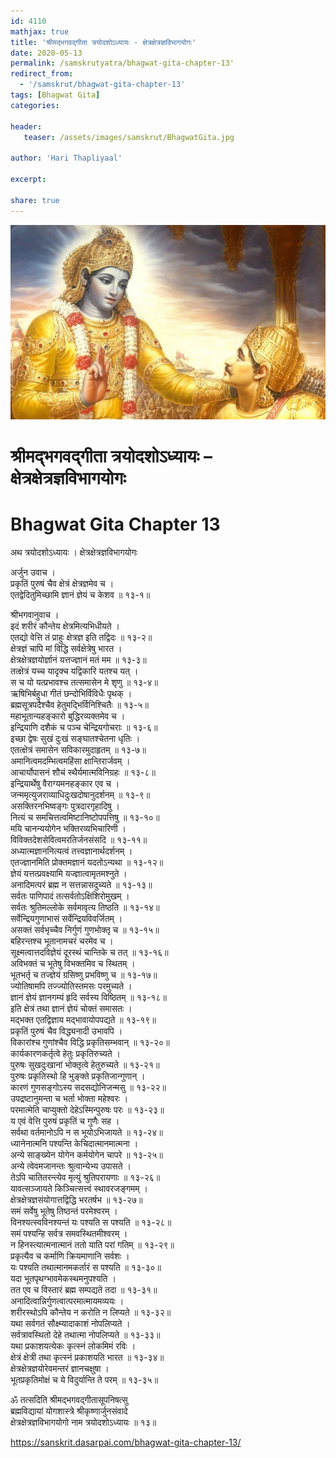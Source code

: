```yaml
---    
id: 4110    
mathjax: true    
title: 'श्रीमद्भगवद्गीता त्रयोदशोऽध्यायः - क्षेत्रक्षेत्रज्ञविभागयोगः'    
date: 2020-05-13    
permalink: /samskrutyatra/bhagwat-gita-chapter-13'
redirect_from: 
  - '/samskrut/bhagwat-gita-chapter-13'
tags: [Bhagwat Gita]    
categories:    
    
header:    
   teaser: /assets/images/samskrut/BhagwatGita.jpg    
    
author: 'Hari Thapliyaal'    
    
excerpt:    
    
share: true    
---    
```

    
![](/assets/images/samskrut/BhagwatGita.jpg)    
    
# श्रीमद्भगवद्गीता त्रयोदशोऽध्यायः – क्षेत्रक्षेत्रज्ञविभागयोगः    
# Bhagwat Gita Chapter 13    
    
अथ त्रयोदशोऽध्यायः ।    क्षेत्रक्षेत्रज्ञविभागयोगः    
    
अर्जुन उवाच ।    
प्रकृतिं पुरुषं चैव क्षेत्रं क्षेत्रज्ञमेव च ।    
एतद्वेदितुमिच्छामि ज्ञानं ज्ञेयं च केशव ॥ १३-१॥    
    
श्रीभगवानुवाच ।    
इदं शरीरं कौन्तेय क्षेत्रमित्यभिधीयते ।    
एतद्यो वेत्ति तं प्राहुः क्षेत्रज्ञ इति तद्विदः ॥ १३-२॥    
क्षेत्रज्ञं चापि मां विद्धि सर्वक्षेत्रेषु भारत ।    
क्षेत्रक्षेत्रज्ञयोर्ज्ञानं यत्तज्ज्ञानं मतं मम ॥ १३-३॥    
तत्क्षेत्रं यच्च यादृक्च यद्विकारि यतश्च यत् ।    
स च यो यत्प्रभावश्च तत्समासेन मे शृणु ॥ १३-४॥    
ऋषिभिर्बहुधा गीतं छन्दोभिर्विविधैः पृथक् ।    
ब्रह्मसूत्रपदैश्चैव हेतुमद्भिर्विनिश्चितैः ॥ १३-५॥    
महाभूतान्यहङ्कारो बुद्धिरव्यक्तमेव च ।    
इन्द्रियाणि दशैकं च पञ्च चेन्द्रियगोचराः ॥ १३-६॥    
इच्छा द्वेषः सुखं दुःखं सङ्घातश्चेतना धृतिः ।    
एतत्क्षेत्रं समासेन सविकारमुदाहृतम् ॥ १३-७॥    
अमानित्वमदम्भित्वमहिंसा क्षान्तिरार्जवम् ।    
आचार्योपासनं शौचं स्थैर्यमात्मविनिग्रहः ॥ १३-८॥    
इन्द्रियार्थेषु वैराग्यमनहङ्कार एव च ।    
जन्ममृत्युजराव्याधिदुःखदोषानुदर्शनम् ॥ १३-९॥    
असक्तिरनभिष्वङ्गः पुत्रदारगृहादिषु ।    
नित्यं च समचित्तत्वमिष्टानिष्टोपपत्तिषु ॥ १३-१०॥    
मयि चानन्ययोगेन भक्तिरव्यभिचारिणी ।    
विविक्तदेशसेवित्वमरतिर्जनसंसदि ॥ १३-११॥    
अध्यात्मज्ञाननित्यत्वं तत्त्वज्ञानार्थदर्शनम् ।    
एतज्ज्ञानमिति प्रोक्तमज्ञानं यदतोऽन्यथा ॥ १३-१२॥    
ज्ञेयं यत्तत्प्रवक्ष्यामि यज्ज्ञात्वामृतमश्नुते ।    
अनादिमत्परं ब्रह्म न सत्तन्नासदुच्यते ॥ १३-१३॥    
सर्वतः पाणिपादं तत्सर्वतोऽक्षिशिरोमुखम् ।    
सर्वतः श्रुतिमल्लोके सर्वमावृत्य तिष्ठति ॥ १३-१४॥    
सर्वेन्द्रियगुणाभासं सर्वेन्द्रियविवर्जितम् ।    
असक्तं सर्वभृच्चैव निर्गुणं गुणभोक्तृ च ॥ १३-१५॥    
बहिरन्तश्च भूतानामचरं चरमेव च ।    
सूक्ष्मत्वात्तदविज्ञेयं दूरस्थं चान्तिके च तत् ॥ १३-१६॥    
अविभक्तं च भूतेषु विभक्तमिव च स्थितम् ।    
भूतभर्तृ च तज्ज्ञेयं ग्रसिष्णु प्रभविष्णु च ॥ १३-१७॥    
ज्योतिषामपि तज्ज्योतिस्तमसः परमुच्यते ।    
ज्ञानं ज्ञेयं ज्ञानगम्यं हृदि सर्वस्य विष्ठितम् ॥ १३-१८॥    
इति क्षेत्रं तथा ज्ञानं ज्ञेयं चोक्तं समासतः ।    
मद्भक्त एतद्विज्ञाय मद्भावायोपपद्यते ॥ १३-१९॥    
प्रकृतिं पुरुषं चैव विद्ध्यनादी उभावपि ।    
विकारांश्च गुणांश्चैव विद्धि प्रकृतिसम्भवान् ॥ १३-२०॥    
कार्यकारणकर्तृत्वे हेतुः प्रकृतिरुच्यते ।    
पुरुषः सुखदुःखानां भोक्तृत्वे हेतुरुच्यते ॥ १३-२१॥    
पुरुषः प्रकृतिस्थो हि भुङ्क्ते प्रकृतिजान्गुणान् ।    
कारणं गुणसङ्गोऽस्य सदसद्योनिजन्मसु ॥ १३-२२॥    
उपद्रष्टानुमन्ता च भर्ता भोक्ता महेश्वरः ।    
परमात्मेति चाप्युक्तो देहेऽस्मिन्पुरुषः परः ॥ १३-२३॥    
य एवं वेत्ति पुरुषं प्रकृतिं च गुणैः सह ।    
सर्वथा वर्तमानोऽपि न स भूयोऽभिजायते ॥ १३-२४॥    
ध्यानेनात्मनि पश्यन्ति केचिदात्मानमात्मना ।    
अन्ये साङ्ख्येन योगेन कर्मयोगेन चापरे ॥ १३-२५॥    
अन्ये त्वेवमजानन्तः श्रुत्वान्येभ्य उपासते ।    
तेऽपि चातितरन्त्येव मृत्युं श्रुतिपरायणाः ॥ १३-२६॥    
यावत्सञ्जायते किञ्चित्सत्त्वं स्थावरजङ्गमम् ।    
क्षेत्रक्षेत्रज्ञसंयोगात्तद्विद्धि भरतर्षभ ॥ १३-२७॥    
समं सर्वेषु भूतेषु तिष्ठन्तं परमेश्वरम् ।    
विनश्यत्स्वविनश्यन्तं यः पश्यति स पश्यति ॥ १३-२८॥    
समं पश्यन्हि सर्वत्र समवस्थितमीश्वरम् ।    
न हिनस्त्यात्मनात्मानं ततो याति परां गतिम् ॥ १३-२९॥    
प्रकृत्यैव च कर्माणि क्रियमाणानि सर्वशः ।    
यः पश्यति तथात्मानमकर्तारं स पश्यति ॥ १३-३०॥    
यदा भूतपृथग्भावमेकस्थमनुपश्यति ।    
तत एव च विस्तारं ब्रह्म सम्पद्यते तदा ॥ १३-३१॥    
अनादित्वान्निर्गुणत्वात्परमात्मायमव्ययः ।    
शरीरस्थोऽपि कौन्तेय न करोति न लिप्यते ॥ १३-३२॥    
यथा सर्वगतं सौक्ष्म्यादाकाशं नोपलिप्यते ।    
सर्वत्रावस्थितो देहे तथात्मा नोपलिप्यते ॥ १३-३३॥    
यथा प्रकाशयत्येकः कृत्स्नं लोकमिमं रविः ।    
क्षेत्रं क्षेत्री तथा कृत्स्नं प्रकाशयति भारत ॥ १३-३४॥    
क्षेत्रक्षेत्रज्ञयोरेवमन्तरं ज्ञानचक्षुषा ।    
भूतप्रकृतिमोक्षं च ये विदुर्यान्ति ते परम् ॥ १३-३५॥    
    
ॐ तत्सदिति श्रीमद्भगवद्गीतासूपनिषत्सु    
ब्रह्मविद्यायां योगशास्त्रे श्रीकृष्णार्जुनसंवादे    
क्षेत्रक्षेत्रज्ञविभागयोगो नाम त्रयोदशोऽध्यायः ॥ १३॥    
    
https://sanskrit.dasarpai.com/bhagwat-gita-chapter-13/